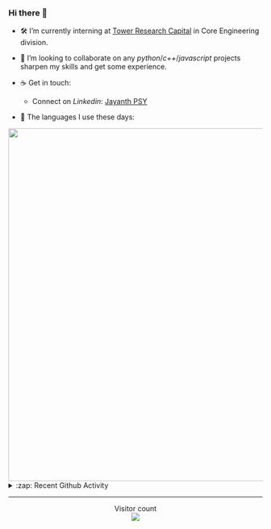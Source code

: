 ### Hi there 👋

- 🛠 I’m currently interning at [Tower Research Capital](https://www.tower-research.com/) in Core Engineering division.

- 👯 I’m looking to collaborate on any *python*/*c++*/*javascript* projects sharpen my skills and get some experience.

- ☕ Get in touch:
  +  Connect on *Linkedin*: [Jayanth PSY](https://www.linkedin.com/in/jayanth-p-b3924812a/)

<!--- ⚡ Fun fact: *Python* is older than *C++* and *Java*. -->

- :memo: The languages I use these days: 

<img src="https://wakatime.com/share/@j_tesla/bdf4246a-6e44-4441-87e6-ea13fc96a824.png" width="700"/>

<details>
  <summary>:zap: Recent Github Activity</summary>
  
<!--START_SECTION:activity-->
1. 🎉 Merged PR [#76](https://github.com/j-tesla/blog-list/pull/76) in [j-tesla/blog-list](https://github.com/j-tesla/blog-list)
2. 💪 Opened PR [#76](https://github.com/j-tesla/blog-list/pull/76) in [j-tesla/blog-list](https://github.com/j-tesla/blog-list)
3. 🎉 Merged PR [#75](https://github.com/j-tesla/blog-list/pull/75) in [j-tesla/blog-list](https://github.com/j-tesla/blog-list)
4. 🎉 Merged PR [#33](https://github.com/j-tesla/all-blogs/pull/33) in [j-tesla/all-blogs](https://github.com/j-tesla/all-blogs)
5. 🎉 Merged PR [#30](https://github.com/j-tesla/all-blogs/pull/30) in [j-tesla/all-blogs](https://github.com/j-tesla/all-blogs)
<!--END_SECTION:activity-->

</details>

-----

<p align="center"> 
  Visitor count<br>
  <img src="https://profile-counter.glitch.me/j-tesla/count.svg" />
</p>












<!--
**j-tesla/j-tesla** is a ✨ _special_ ✨ repository because its `README.md` (this file) appears on your GitHub profile.

Here are some ideas to get you started:

- 🔭 I’m currently working on ...
- 🌱 I’m currently learning ...
- 👯 I’m looking to collaborate on ...
- 🤔 I’m looking for help with ...
- 💬 Ask me about ...
- 📫 How to reach me: ...
- 😄 Pronouns: ...
- ⚡ Fun fact: ...
-->

